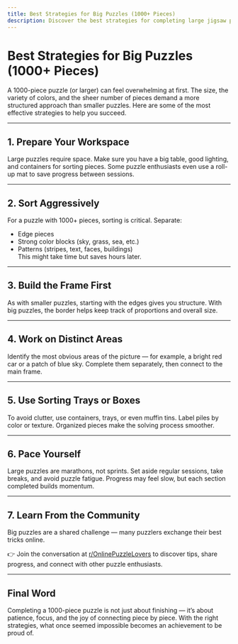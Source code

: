 ```yaml
---
title: Best Strategies for Big Puzzles (1000+ Pieces)
description: Discover the best strategies for completing large jigsaw puzzles with 1000+ pieces. Sorting, workspace setup, and community tips.
---
```


# Best Strategies for Big Puzzles (1000+ Pieces)

A 1000-piece puzzle (or larger) can feel overwhelming at first. The size, the variety of colors, and the sheer number of pieces demand a more structured approach than smaller puzzles. Here are some of the most effective strategies to help you succeed.  

---

## 1. Prepare Your Workspace
Large puzzles require space. Make sure you have a big table, good lighting, and containers for sorting pieces. Some puzzle enthusiasts even use a roll-up mat to save progress between sessions.  

---

## 2. Sort Aggressively
For a puzzle with 1000+ pieces, sorting is critical. Separate:  
- Edge pieces  
- Strong color blocks (sky, grass, sea, etc.)  
- Patterns (stripes, text, faces, buildings)  
This might take time but saves hours later.  

---

## 3. Build the Frame First
As with smaller puzzles, starting with the edges gives you structure. With big puzzles, the border helps keep track of proportions and overall size.  

---

## 4. Work on Distinct Areas
Identify the most obvious areas of the picture — for example, a bright red car or a patch of blue sky. Complete them separately, then connect to the main frame.  

---

## 5. Use Sorting Trays or Boxes
To avoid clutter, use containers, trays, or even muffin tins. Label piles by color or texture. Organized pieces make the solving process smoother.  

---

## 6. Pace Yourself
Large puzzles are marathons, not sprints. Set aside regular sessions, take breaks, and avoid puzzle fatigue. Progress may feel slow, but each section completed builds momentum.  

---

## 7. Learn From the Community
Big puzzles are a shared challenge — many puzzlers exchange their best tricks online.  

👉 Join the conversation at [r/OnlinePuzzleLovers](https://www.reddit.com/r/OnlinePuzzleLovers/) to discover tips, share progress, and connect with other puzzle enthusiasts.  

---

## Final Word
Completing a 1000-piece puzzle is not just about finishing — it’s about patience, focus, and the joy of connecting piece by piece. With the right strategies, what once seemed impossible becomes an achievement to be proud of.  
